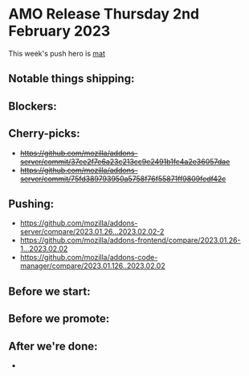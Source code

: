 # AMO Release Thursday 2nd February 2023

This week's push hero is [mat](https://github.com/diox)

## Notable things shipping:

## Blockers:

## Cherry-picks:
- ~~https://github.com/mozilla/addons-server/commit/37ce2f7e6a23c213cc9e2491b1fc4a2e36057dae~~
- ~~https://github.com/mozilla/addons-server/commit/75fd389793950a5758f76f55871ff9809fedf42c~~

## Pushing:

- https://github.com/mozilla/addons-server/compare/2023.01.26...2023.02.02-2
- https://github.com/mozilla/addons-frontend/compare/2023.01.26-1...2023.02.02
- https://github.com/mozilla/addons-code-manager/compare/2023.01.126..2023.02.02

## Before we start:

## Before we promote:

## After we're done:
-

